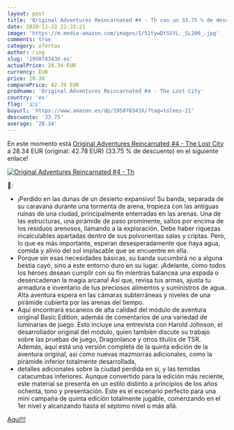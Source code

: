 ```yaml
---
layout: post
title: 'Original Adventures Reincarnated #4 - Th con un 33.75 % de descuento'
date: 2020-12-22 22:33:21
image: 'https://m.media-amazon.com/images/I/51tywDtSVYL._SL200_.jpg'
comments: true
category: ofertas
author: ring
slug: '195078343X-es'
actualPrice: 28.34 EUR
currency: EUR
price: 28.34
comparePrice: 42.78 EUR
prodname: 'Original Adventures Reincarnated #4 - The Lost City'
country: 'es'
flag: '🇪🇸'
buyurl: 'https://www.amazon.es/dp/195078343X/?tag=tolees-21'
descuento: '33.75'
average: '28.34'
---
```


En este momento está [Original Adventures Reincarnated #4 - The Lost City](https://www.amazon.es/dp/195078343X/?tag=tolees-21) a 28.34 EUR (original: 42.78 EUR) (33.75 %  de descuento) en el siguiente enlace!

[![Original Adventures Reincarnated #4 - Th](https://m.media-amazon.com/images/I/51tywDtSVYL._SL200_.jpg)](https://www.amazon.es/dp/195078343X/?tag=tolees-21)

🔎:

- ¡Perdido en las dunas de un desierto expansivo! Su banda, separada de su caravana durante una tormenta de arena, tropieza con las antiguas ruinas de una ciudad, principalmente enterradas en las arenas. Una de las estructuras, una pirámide de paso prominente, saltos por encima de los residuos arenosos, llamando a la exploración. Debe haber riquezas incalculables apartadas dentro de sus polvorientas salas y criptas. Pero, lo que es más importante, esperan desesperadamente que haya agua, comida y alivio del sol implacable que se encuentre en ella.
- Porque sin esas necesidades básicas, su banda sucumbirá no a alguna bestia cayó, sino a este entorno duro en su lugar. ¡Adelante, como todos los héroes desean cumplir con su fin mientras balancea una espada o desencadenan la magia arcana! Así que, revisa tus armas, ajusta tu armadura e inventario de tus preciosos alimentos y suministros de agua. Alta aventura espera en las cámaras subterráneas y niveles de una pirámide cubierta por las arenas del tiempo.
- Aquí encontrará escaneos de alta calidad del módulo de aventura original Basic Edition, además de comentarios de una variedad de luminarias de juego. Esto incluye una entrevista con Harold Johnson, el desarrollador original del módulo, quien también discute su trabajo sobre las pruebas de juego, Dragonlance y otros títulos de TSR. Además, aquí está una versión completa de la quinta edición de la aventura original, así como nuevas mazmorras adicionales, como la pirámide inferior totalmente desarrollada,
- detalles adicionales sobre la ciudad perdida en sí, y las temidas catacumbas inferiores. Aunque convertido para la edición más reciente, este material se presenta en un estilo distinto a principios de los años ochenta, tono y presentación. Este es el escenario perfecto para una mini campaña de quinta edición totalmente jugable, comenzando en el 1er nivel y alcanzando hasta el séptimo nivel o más allá.

[Aquí!!!](https://www.amazon.es/dp/195078343X/?tag=tolees-21)
